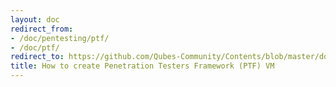 ```yaml
---
layout: doc
redirect_from:
- /doc/pentesting/ptf/
- /doc/ptf/
redirect_to: https://github.com/Qubes-Community/Contents/blob/master/docs/os/pentesting/ptf.md
title: How to create Penetration Testers Framework (PTF) VM
---
```


